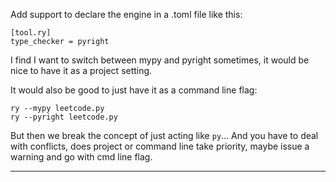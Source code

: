 Add support to declare the engine in a .toml file like this:
```
[tool.ry]
type_checker = pyright
```
I find I want to switch between mypy and pyright sometimes,
it would be nice to have it as a project setting.

It would also be good to just have it as a command line flag:
```
ry --mypy leetcode.py
ry --pyright leetcode.py
```
But then we break the concept of just acting like `py`...
And you have to deal with conflicts, does project or command line
take priority, maybe issue a warning and go with cmd line flag.

---
